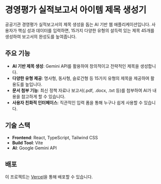 
# 경영평가 실적보고서 아이템 제목 생성기

공공기관 경영평가 실적보고서의 제목 생성을 돕는 AI 기반 웹 애플리케이션입니다. 사용자가 핵심 성과 데이터를 입력하면, 15가지 다양한 유형의 설득력 있는 제목 45개를 생성하여 보고서의 완성도를 높여줍니다.

## 주요 기능

-   **AI 기반 제목 생성**: Gemini API를 활용하여 창의적이고 전략적인 제목을 생성합니다.
-   **다양한 유형 제공**: 명사형, 동사형, 슬로건형 등 15가지 유형의 제목을 제공하여 활용도를 높입니다.
-   **문서 첨부 기능**: 최신 정책 자료나 보고서(.pdf, .docx, .txt 등)를 첨부하여 AI가 내용을 참고하게 할 수 있습니다.
-   **사용자 친화적 인터페이스**: 직관적인 입력 폼을 통해 누구나 쉽게 사용할 수 있습니다.

## 기술 스택

-   **Frontend**: React, TypeScript, Tailwind CSS
-   **Build Tool**: Vite
-   **AI**: Google Gemini API

## 배포

이 프로젝트는 [Vercel](https://vercel.com/)을 통해 배포할 수 있습니다.